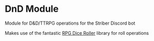 # DnD Module
Module for D&amp;D/TTRPG operations for the Striber Discord bot

Makes use of the fantastic [RPG Dice Roller](https://github.com/dice-roller/rpg-dice-roller) library for roll operations
